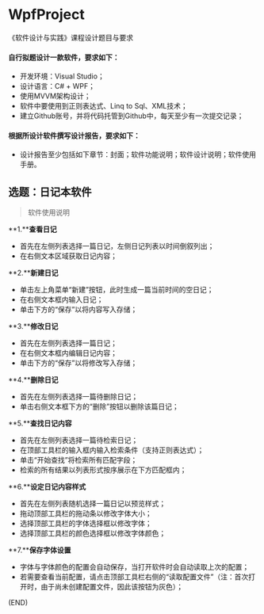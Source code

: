# WpfProject
《软件设计与实践》课程设计题目与要求

#### 自行拟题设计一款软件，要求如下：
- 开发环境：Visual Studio；
- 设计语言：C# + WPF；
- 使用MVVM架构设计；
- 软件中要使用到正则表达式、Linq to Sql、XML技术；
- 建立Github账号，并将代码托管到Github中，每天至少有一次提交记录；

#### 根据所设计软件撰写设计报告，要求如下：
- 设计报告至少包括如下章节：封面；软件功能说明；软件设计说明；软件使用手册。



## 选题：日记本软件

> 软件使用说明

**1.****查看日记**

- 首先在左侧列表选择一篇日记，左侧日记列表以时间倒叙列出；
- 在右侧文本区域获取日记内容；


**2.****新建日记**

- 单击左上角菜单“新建”按钮，此时生成一篇当前时间的空日记；
- 在右侧文本框内输入日记；
- 单击下方的“保存”以将内容写入存储；


**3.****修改日记**

- 首先在左侧列表选择一篇日记；
- 在右侧文本框内编辑日记内容；
- 单击下方的“保存”以将修改写入存储；


**4.****删除日记**

- 首先在左侧列表选择一篇待删除日记；
- 单击右侧文本框下方的“删除”按钮以删除该篇日记； 


**5.****查找日记内容**

- 首先在左侧列表选择一篇待检索日记；
- 在顶部工具栏的输入框内输入检索条件（支持正则表达式）；
- 单击“开始查找”将检索所有匹配字段；
- 检索的所有结果以列表形式按序展示在下方匹配框内；


**6.****设定日记内容样式**

- 首先在左侧列表随机选择一篇日记以预览样式；
- 拖动顶部工具栏的拖动条以修改字体大小；
- 选择顶部工具栏的字体选择框以修改字体；
- 选择顶部工具栏的颜色选择框以修改字体颜色；


**7.****保存字体设置**

- 字体与字体颜色的配置会自动保存，当打开软件时会自动读取上次的配置；
- 若需要查看当前配置，请点击顶部工具栏右侧的“读取配置文件”（注：首次打开时，由于尚未创建配置文件，因此该按钮为灰色）；

(END)
